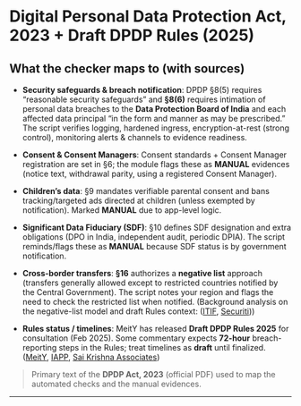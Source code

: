 # **Digital Personal Data Protection Act, 2023 + Draft DPDP Rules (2025)**

## What the checker maps to (with sources)

* **Security safeguards & breach notification**: DPDP §8(5) requires “reasonable security safeguards” and **§8(6)** requires intimation of personal data breaches to the **Data Protection Board of India** and each affected data principal “in the form and manner as may be prescribed.” The script verifies logging, hardened ingress, encryption-at-rest (strong control), monitoring alerts & channels to evidence readiness.&#x20;

* **Consent & Consent Managers**: Consent standards + Consent Manager registration are set in §6; the module flags these as **MANUAL** evidences (notice text, withdrawal parity, using a registered Consent Manager).&#x20;

* **Children’s data**: §9 mandates verifiable parental consent and bans tracking/targeted ads directed at children (unless exempted by notification). Marked **MANUAL** due to app-level logic.&#x20;

* **Significant Data Fiduciary (SDF)**: §10 defines SDF designation and extra obligations (DPO in India, independent audit, periodic DPIA). The script reminds/flags these as **MANUAL** because SDF status is by government notification.&#x20;

* **Cross-border transfers**: **§16** authorizes a **negative list** approach (transfers generally allowed except to restricted countries notified by the Central Government). The script notes your region and flags the need to check the restricted list when notified.&#x20;
  (Background analysis on the negative-list model and draft Rules context: ([ITIF][1], [Securiti][2]))

* **Rules status / timelines**: MeitY has released **Draft DPDP Rules 2025** for consultation (Feb 2025). Some commentary expects **72-hour** breach-reporting steps in the Rules; treat timelines as **draft** until finalized. ([MeitY][3], [IAPP][4], [Sai Krishna Associates][5])

> Primary text of the **DPDP Act, 2023** (official PDF) used to map the automated checks and the manual evidences.&#x20;

---

[1]: https://itif.org/publications/2025/06/09/india-cross-border-data-transfer-regulation/?utm_source=chatgpt.com "India's Cross-Border Data Transfer Regulation"
[2]: https://securiti.ai/cross-border-data-transfer-requirements-under-india-dpdpa/?utm_source=chatgpt.com "Cross-Border Data Transfer Requirements Under India ..."
[3]: https://www.meity.gov.in/documents/act-and-policies?utm_source=chatgpt.com "Act and Policies"
[4]: https://iapp.org/news/a/decoding-india-s-draft-dpdpa-rules-for-the-world?utm_source=chatgpt.com "Decoding India's draft DPDPA rules for the world"
[5]: https://www.saikrishnaassociates.com/intimation-of-personal-data-breach-under-the-draft-digital-personal-data-protection-rules-2025/?utm_source=chatgpt.com "Intimation of Personal Data Breach under the Draft Digital ..."
